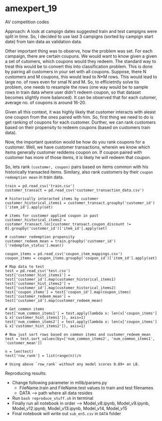 # amexpert_19
AV competition codes

Approach:
A look at campign dates suggested train and test campigns were split in time. So, I decided to use last 3 campigns (sorted by campign start date) from tain data as validation data.

Other important thing was to observe, how the problem was set. For each campaign, there are certain coupuns. We would want to know given a given a set of cutomers, which coupons would they redeem.
The standard way to treat this would be to convert this into classification problem. This is done by pairing all customers in your set with all coupons. Suppose, there N customers and M coupons, this would lead to N*M rows. This would lead to large no. of rows even for smal N and M. So, to efficietntly solve tis problem, one needs to resample the rows (one way would be to sample rows in train data where user didn't redeem coupon, so that dataset becomes slightly more balanced). It can be observed that for each cutomer, average no. of coupons is around 16-20.

Given all this context, it was highly likely that customer interacts with aleast one coupon from the ones paired with him. So, first thing we need to do is get ranking of coupons for each customer. Durther, we can rank customers based on their propensity to redeem coupons (based on customers train data).

Now, the important question would be how do you rank coupons for a customer. Well, we have customer transactions, wherein we know which items generally customer reddems coupon on. If coupon paired with customer has more of those items, it is likely he will redeem that coupon.

So, lets rank `(customer, coupon)` pairs based on items common with his historically transacted items. Similary, also rank customers by their `coupon redemption mean` in train data.

```
train = pd.read_csv('train.csv')
customer_transact = pd.read_csv('customer_transaction_data.csv')

# historically interacted items by customer
customer_historical_items1 = customer_transact.groupby('customer_id')['item_id'].apply(set)

# items for customer applied coupon in past
customer_historical_items2 = customer_transact.loc[customer_transact.coupon_discount != 0].groupby('customer_id')['item_id'].apply(set)

# customer redemption propensity
customer_redeem_mean = train.groupby('customer_id')['redempton_status'].mean()

coupon_items = pd.read_csv('coupon_item_mappings.csv')
coupon_items = coupon_items.groupby('coupon_id')['item_id'].apply(set)

# Map data to test
test = pd.read_csv('test.csv')
test['customer_hist_items1'] = test['customer_id'].map(customer_historical_items1)
test['customer_hist_items2'] = test['customer_id'].map(customer_historical_items2)
test['coupon_items'] = test['coupon_id'].map(coupon_items)
test['customer_redeem_mean'] = test['customer_id'].map(customer_redeem_mean)

# Get common items
test['num_common_items1'] = test.apply(lambda x: len(x['coupon_items'] & x['customer_hist_items1']), axis=1)
test['num_common_items2'] = test.apply(lambda x: len(x['coupon_items'] & x['customer_hist_items2']), axis=1)

# Now just sort rows based on common items and customer_redeem_mean
test = test.sort_values(by=['num_common_items2', 'num_common_items1', 'customer_mean'])

n = len(test)
test['row_rank'] = list(range(n))/n

# Using above `row_rank` without any model scores 0.89+ on LB.
```

Reproducing results:
* Change following parameter in mllib/params.py
    * FileName.train and FileName.test values to train and test filenames
    * DATA --> path where all data resides
* Run `bash reproduce_stuff.sh` in terminal
* Finally run all notebook in order --> Model_v8.ipynb, Model_v9.ipynb, Model_v12.ipynb, Model_v13.ipynb, Model_v14, Model_v15
* Final notebook will write out `sub_en5.csv` in `DATA` folder

